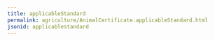 ```yaml
---
title: applicableStandard
permalink: agriculture/AnimalCertificate.applicableStandard.html
jsonid: applicablestandard
---
```

